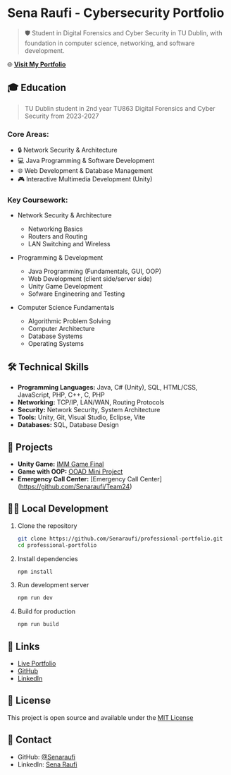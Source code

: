 # Sena Raufi - Cybersecurity Portfolio

> 🛡️ Student in Digital Forensics and Cyber Security in TU Dublin, with foundation in computer science, networking, and software development.

🌐 **[Visit My Portfolio](https://senaraufi.github.io/professional-portfolio/)**

## 🎓 Education 
> TU Dublin student in 2nd year TU863 Digital Forensics and Cyber Security from 2023-2027

### Core Areas:
- 🔒 Network Security & Architecture
- 💻 Java Programming & Software Development
- 🌐 Web Development & Database Management
- 🎮 Interactive Multimedia Development (Unity)

### Key Coursework:
- Network Security & Architecture
  - Networking Basics
  - Routers and Routing
  - LAN Switching and Wireless
  
- Programming & Development
  - Java Programming (Fundamentals, GUI, OOP)
  - Web Development (client side/server side)
  - Unity Game Development
  - Sofware Engineering and Testing
  
- Computer Science Fundamentals
  - Algorithmic Problem Solving
  - Computer Architecture
  - Database Systems
  - Operating Systems

## 🛠️ Technical Skills

- **Programming Languages:** Java, C# (Unity), SQL, HTML/CSS, JavaScript, PHP, C++, C, PHP
- **Networking:** TCP/IP, LAN/WAN, Routing Protocols
- **Security:** Network Security, System Architecture
- **Tools:** Unity, Git, Visual Studio, Eclipse, Vite
- **Databases:** SQL, Database Design

## 🚀 Projects

- **Unity Game:** [IMM Game Final](https://github.com/Senaraufi/IMM-Game_Final.git)
- **Game with OOP:** [OOAD Mini Project](https://github.com/Senaraufi/OOAD-miniproject.git)
- **Emergency Call Center:** [Emergency Call Center] (https://github.com/Senaraufi/Team24)

## 🏃‍♂️ Local Development

1. Clone the repository
   ```bash
   git clone https://github.com/Senaraufi/professional-portfolio.git
   cd professional-portfolio
   ```

2. Install dependencies
   ```bash
   npm install
   ```

3. Run development server
   ```bash
   npm run dev
   ```

4. Build for production
   ```bash
   npm run build
   ```

## 🔗 Links
- [Live Portfolio](https://senaraufi.github.io/professional-portfolio/)
- [GitHub](https://github.com/Senaraufi)
- [LinkedIn](https://www.linkedin.com/in/sena-raufi-610187293/)

## 📝 License

This project is open source and available under the [MIT License](LICENSE)

## 📧 Contact

- GitHub: [@Senaraufi](https://github.com/Senaraufi)
- LinkedIn: [Sena Raufi](https://www.linkedin.com/in/sena-raufi-610187293/)
